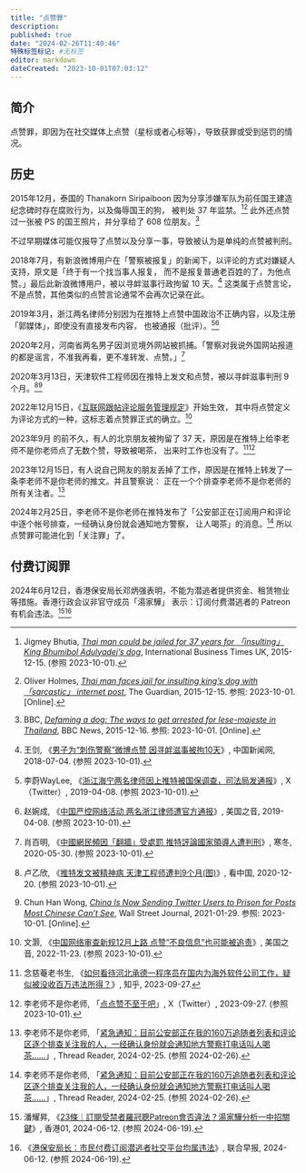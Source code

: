 ```yaml
---
title: "点赞罪"
description:
published: true
date: "2024-02-26T11:40:46"
特殊标签标记: #无标签
editor: markdown
dateCreated: "2023-10-01T07:03:12"
---
```


## 简介

点赞罪，即因为在社交媒体上点赞（星标或者心标等），导致获罪或受到惩罚的情况。

## 历史

2015年12月，泰国的 Thanakorn Siripaiboon 因为分享涉嫌军队为前任国王建造纪念碑时存在腐败行为，以及侮辱国王的狗，
被判处 37 年监禁。[^33382][^tafji] 此外还点赞过一张被 PS 的国王照片，并分享给了 608 位朋友。[^99322]

[^33382]: Jigmey Bhutia, _[Thai man could be jailed for 37 years for 「insulting」 King Bhumibol Adulyadej’s dog](https://web.archive.org/web/20220812201633/https://www.ibtimes.co.uk/thai-man-could-be-jailed-37-years-insulting-king-bhumibol-adulyadejs-dog-1533382)_, International Business Times UK, 2015-12-15. (参照 2023-10-01).

[^tafji]: Oliver Holmes, _[Thai man faces jail for insulting king’s dog with 「sarcastic」 internet post](https://web.archive.org/web/20230929134113/https://www.theguardian.com/world/2015/dec/15/thai-man-faces-jail-insulting-kings-dog-sarcastic-internet-post)_, The Guardian, 2015-12-15. 参照: 2023-10-01. [Online].

[^99322]: BBC, _[Defaming a dog: The ways to get arrested for lese-majeste in Thailand](https://web.archive.org/web/20230723081147/https://www.bbc.com/news/world-asia-35099322)_, BBC News, 2015-12-16. 参照: 2023-10-01. [Online].

不过早期媒体可能仅报导了点赞以及分享一事，导致被认为是单纯的点赞被判刑。

2018年7月，有新浪微博用户在「警察被报复」的新闻下，以评论的方式对嫌疑人支持，原文是「终于有一个找当事人报复，
而不是报复普通老百姓的了，为他点赞。」最后此新浪微博用户，被以寻衅滋事行政拘留 10 天。[^56690] 这类属于点赞言论，
不是点赞，其他类似的点赞言论通常不会再次记录在此。

[^56690]: 王剑, 《[男子为“刺伤警察”微博点赞 因寻衅滋事被拘10天](https://web.archive.org/web/20220928012115/https://www.chinanews.com.cn/sh/2018/07-04/8556690.shtml)》, 中国新闻网, 2018-07-04. (参照 2023-10-01).

2019年3月，浙江两名律师分别因为在推特上点赞中国政治不正确内容，以及注册「郭媒体」，即使没有直接发布内容，
也被通报（批评）。[^40226][^66556]

[^40226]: 李蔚WayLee, 《[浙江海宁两名律师因上推特被国保调查，司法局发通报](https://web.archive.org/web/20231001020944/https://twitter.com/azurewaylee/status/1115086058767540226)》, X（Twitter）, 2019-04-08. (参照 2023-10-01).

[^66556]: 赵婉成, 《[中国严控网络活动 两名浙江律师遭官方通报](https://web.archive.org/web/20231001021007/https://www.voachinese.com/a/Two-Chinese-Lawyer-Reported-By-Authority-For-Clicking-Like-On-Twitter-20190408/4866556.html)》, 美国之音, 2019-04-08. (参照 2023-10-01).

2020年2月，河南省两名男子因浏览境外网站被抓捕。「警察对我说外国网站报道的都是谣言，不准我再看，更不准转发、点赞。」[^bcgfm]

[^bcgfm]: 肖百明, 《[中國網民頻因「翻牆」受處罰 推特評論國家領導人遭判刑](https://web.archive.org/web/20211023023604/https://zh.bitterwinter.org/bypassing-chinas-great-firewall-may-land-you-in-prison/)》, 寒冬, 2020-05-30. (参照 2023-10-01).

2020年3月13日，天津软件工程师因在推特上发文和点赞，被以寻衅滋事判刑 9 个月。[^56479][^32917]

[^56479]: 卢乙欣, 《[推特发文被精神病 天津工程师遭判9个月(图)](https://web.archive.org/web/20230528192248/https://www.secretchina.com/news/gb/2020/12/20/956479.html)》, 看中国, 2020-12-20. (参照 2023-10-01).

[^32917]: Chun Han Wong, _[China Is Now Sending Twitter Users to Prison for Posts Most Chinese Can’t See](https://www.wsj.com/articles/china-is-now-sending-twitter-users-to-prison-for-posts-most-chinese-cant-see-11611932917)_, Wall Street Journal, 2021-01-29. 参照: 2023-10-01. [Online].

2022年12月15日，《[互联网跟帖评论服务管理规定](/rule/国家互联网信息办公室/互联网跟帖评论服务管理规定.md)》开始生效，
其中将点赞定义为评论方式的一种，这标志着点赞罪正式的确立。[^45946]

[^45946]: 文灏, 《[中国网络审查新规12月上路 点赞“不良信息”也可能被追责](https://web.archive.org/web/20221122231821/https://www.voachinese.com/a/china-new-censorship-rule-20221122/6845946.html)》, 美国之音, 2022-11-23. (参照 2023-10-01).

2023年9月 的前不久，有人的北京朋友被拘留了 37 天，原因是在推特上给李老师不是你老师点了无数个赞，导致被喝茶，
出来时工作也没有了。[^NwQ38][^79466]

[^NwQ38]: 念慈菴老书生, 《[如何看待河北承德一程序员在国内为海外软件公司工作，疑似被没收百万违法所得？](http://archive.today/2023.09.27-135727/https://www.zhihu.com/question/623649564/answer/3226859362)》, 知乎, 2023-09-27.

[^79466]: 李老师不是你老师, 「[点点赞不至于吧](https://web.archive.org/web/20230929135620/https://twitter.com/whyyoutouzhele/status/1707045338182279466)」, X（Twitter）, 2023-09-27. (参照 2023-10-01).

2023年12月15日，有人说自己网友的朋友丢掉了工作，原因是在推特上转发了一条李老师不是你老师的推文。并且警察说：
正在一个个排查李老师不是你老师的所有关注者。[^27122]

[^27122]: 李老师不是你老师, 「[紧急通知：目前公安部正在我的160万追随者列表和评论区逐个排查关注我的人，一经确认身份就会通知地方警察打电话叫人喝茶……](https://web.archive.org/web/20240225202149/https://threadreaderapp.com/thread/1761709242992427122.html)」, Thread Reader, 2024-02-25. (参照 2024-02-26).

2024年2月25日，李老师不是你老师在推特发布了「公安部正在订阅用户和评论中逐个帐号排查，一经确认身份就会通知地方警察，
让人喝茶」的消息。[^27122] 所以点赞罪可能进化到「关注罪」了。

## 付费订阅罪

2024年6月12日，香港保安局长邓炳强表明，不能为潜逃者提供资金、租赁物业等措施。香港行政会议非官守成员「湯家驊」
表示：订阅付费潜逃者的 Patreon 有机会违法。[^27998][^15793]

[^27998]: 潘耀昇, 《[23條｜訂閱受禁者羅冠聰Patreon會否違法？湯家驊分析一中招關鍵](https://web.archive.org/web/20240612111653/https://www.hk01.com/政情/1027998/23條-訂閱受禁者羅冠聰patreon會否違法-湯家驊分析一中招關鍵)》, 香港01, 2024-06-12. (参照 2024-06-19).

[^15793]: 《[港保安局长：市民付费订阅潜逃者社交平台均属违法](https://web.archive.org/web/20240613171843/https://www.zaobao.com.sg/realtime/china/story20240612-3915793)》, 联合早报, 2024-06-12. (参照 2024-06-19).
